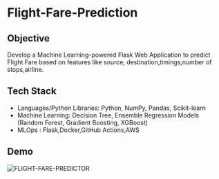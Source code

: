 # Flight-Fare-Prediction

## Objective
Develop a Machine Learning-powered Flask Web Application to predict Flight Fare based on features like source, destination,timings,number of stops,airline.

## Tech Stack
- Languages/Python Libraries: Python, NumPy, Pandas, Scikit-learn
- Machine Learning: Decision Tree, Ensemble Regression Models (Random Forest, Gradient Boosting, XGBoost)
- MLOps : Flask,Docker,GitHub Actions,AWS

## Demo

![FLIGHT-FARE-PREDICTOR](https://github.com/user-attachments/assets/f6d0522e-9dec-4e04-8b16-aa5fef69b93f)
